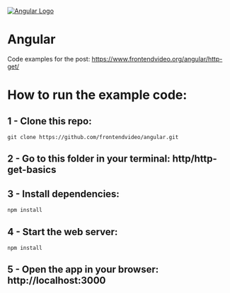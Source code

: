 [![Angular Logo](https://www.frontendvideo.org/wp-content/uploads/angular-logo-200-200x160.png)](https://www.frontendvideo.org/angular/http-get/)

# Angular
Code examples for the post: https://www.frontendvideo.org/angular/http-get/

# How to run the example code:

## 1 - Clone this repo:

```
git clone https://github.com/frontendvideo/angular.git
```
##  2 - Go to this folder in your terminal: **http/http-get-basics**

## 3 - Install dependencies:

```
npm install
```

## 4 - Start the web server:

```
npm install
```

## 5 - Open the app in your browser: **http://localhost:3000**



